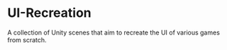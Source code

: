 # UI-Recreation
A collection of Unity scenes that aim to recreate the UI of various games from scratch.
